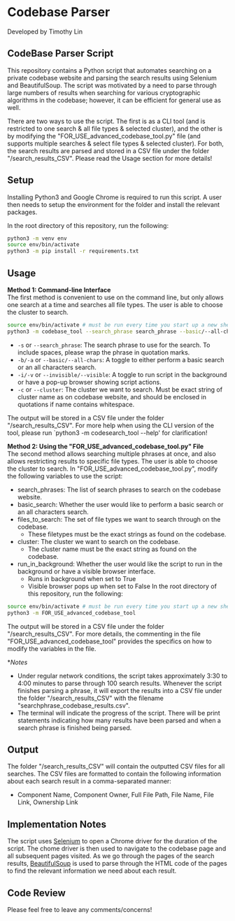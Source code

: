 # Codebase Parser
Developed by Timothy Lin

## CodeBase Parser Script
This repository contains a Python script that automates searching on a private codebase website and parsing the search results using Selenium and BeautifulSoup. The script was motivated by a need to parse through large numbers of results when searching for various cryptographic algorithms in the codebase; however, it can be efficient for general use as well. 

There are two ways to use the script. The first is as a CLI tool (and is restricted to one search & all file types & selected cluster), and the other is by modifying the "FOR_USE_advanced_codebase_tool.py" file (and supports multiple searches & select file types & selected cluster). For both, the search results are parsed and stored in a CSV file under the folder "/search_results_CSV". Please read the Usage section for more details!

## Setup
Installing Python3 and Google Chrome is required to run this script. A user then needs to setup the environment for the folder and install the relevant packages.

In the root directory of this repository, run the following:

```bash
python3 -m venv env
source env/bin/activate
python3 -m pip install -r requirements.txt
```

## Usage
**Method 1: Command-line Interface** <br />
The first method is convenient to use on the command line, but only allows one search at a time and searches all file types. The user is able to choose the cluster to search.
```bash
source env/bin/activate # must be run every time you start up a new shell window
python3 -m codebase_tool --search_phrase search_phrase --basic/--all-chars --invisible/--visible --cluster
```
* `-s` or `--search_phrase`: The search phrase to use for the search. To include spaces, please wrap the phrase in quotation marks.
* `-b/-a` or `--basic/--all-chars`: A toggle to either perform a basic search or an all characters search.
* `-i/-v` or `--invisible/--visible`: A toggle to run script in the background or have a pop-up browser showing script actions.
* `-c` or `--cluster`: The cluster we want to search. Must be exact string of cluster name as on codebase website, and should be enclosed in quotations if name contains whitespace.

The output will be stored in a CSV file under the folder "/search_results_CSV". For more help when using the CLI version of the tool, please run `python3 -m codesearch_tool --help' for clarification!

**Method 2: Using the "FOR_USE_advanced_codebase_tool.py" File** <br />
The second method allows searching multiple phrases at once, and also allows restricting results to specific file types. The user is able to choose the cluster to search. In "FOR_USE_advanced_codebase_tool.py", modify the following variables to use the script:
* search_phrases: The list of search phrases to search on the codebase website.
* basic_search: Whether the user would like to perform a basic search or an all characters search.
* files_to_search: The set of file types we want to search through on the codebase.
    * These filetypes must be the exact strings as found on the codebase.
* cluster: The cluster we want to search on the codebase.
    * The cluster name must be the exact string as found on the codebase.
* run_in_background: Whether the user would like the script to run in the background or have a visible browser interface.
    * Runs in background when set to True
    * Visible browser pops up when set to False
In the root directory of this repository, run the following:
```bash
source env/bin/activate # must be run every time you start up a new shell window
python3 -m FOR_USE_advanced_codebase_tool
```
The output will be stored in a CSV file under the folder "/search_results_CSV". For more details, the commenting in the file "FOR_USE_advanced_codebase_tool" provides the specifics on how to modify the variables in the file.

**Notes*
* Under regular network conditions, the script takes approximately 3:30 to 4:00 minutes to parse through 100 search results. Whenever the script finishes parsing a phrase, it will export the results into a CSV file under the folder "/search_results_CSV" with the filename "searchphrase_codebase_results.csv". 
* The terminal will indicate the progress of the script. There will be print statements indicating how many results have been parsed and when a search phrase is finished being parsed.

## Output
The folder "/search_results_CSV" will contain the outputted CSV files for all searches. The CSV files are formatted to contain the following information about each search result in a comma-separated manner:
- Component Name, Component Owner, Full File Path, File Name, File Link, Ownership Link

## Implementation Notes
The script uses [Selenium](https://selenium-python.readthedocs.io/index.html) to open a Chrome driver for the duration of the script. The chome driver is then used to navigate to the codebase page and all subsequent pages visited. As we go through the pages of the search results, [BeautifulSoup](https://www.crummy.com/software/BeautifulSoup/bs4/doc/) is used to parse through the HTML code of the pages to find the relevant information we need about each result.

## Code Review
Please feel free to leave any comments/concerns!
